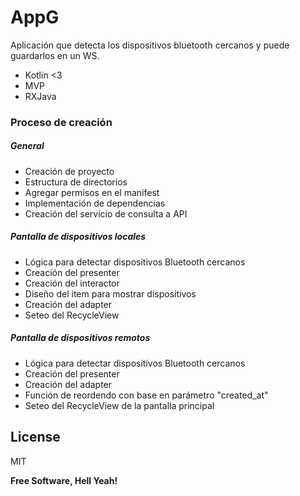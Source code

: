 # AppG

Aplicación que detecta los dispositivos bluetooth cercanos y puede guardarlos en un WS.

  - Kotlin <3
  - MVP
  - RXJava

### Proceso de creación
##### General
 - Creación de proyecto
  - Estructura de directorios
  - Agregar permisos en el manifest
  - Implementación de dependencias
  - Creación del servicio de consulta a API
  
##### Pantalla de dispositivos locales

  - Lógica para detectar dispositivos Bluetooth cercanos
  - Creación del presenter
  - Creación del interactor
  - Diseño del item para mostrar dispositivos
  - Creación del adapter
  - Seteo del RecycleView 
  
##### Pantalla de dispositivos remotos

  - Lógica para detectar dispositivos Bluetooth cercanos
  - Creación del presenter
  - Creación del adapter
  - Función de reordendo con base en parámetro "created_at"
  - Seteo del RecycleView de la pantalla principal

License
----

MIT


**Free Software, Hell Yeah!**
